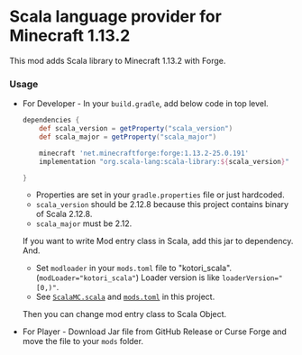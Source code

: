 # Scala language provider for Minecraft 1.13.2

This mod adds Scala library to Minecraft 1.13.2 with Forge.

### Usage

* For Developer - In your `build.gradle`, add below code in top level.

  ```groovy
  dependencies {
      def scala_version = getProperty("scala_version")
      def scala_major = getProperty("scala_major")
  
      minecraft 'net.minecraftforge:forge:1.13.2-25.0.191'
      implementation "org.scala-lang:scala-library:${scala_version}"
  
  }
  ```

  * Properties are set in your `gradle.properties` file or just hardcoded.
  * `scala_version` should be 2.12.8 because this project contains binary of Scala 2.12.8. 
  * `scala_major` must be 2.12.

  If you want to write Mod entry class in Scala, add this jar to dependency.
  And.
  * Set `modloader` in your `mods.toml` file to "kotori_scala". (`modLoader="kotori_scala"`) Loader version is like `loaderVersion="[0,)"`.
  * See [`ScalaMC.scala`](https://github.com/Kotori316/SLP/blob/master/src/main/scala/com/kotori316/scala_lib/ScalaMC.scala) and [`mods.toml`](https://github.com/Kotori316/SLP/blob/master/src/main/resources/META-INF/mods.toml) in this project.
  
  Then you can change mod entry class to Scala Object.

* For Player - Download Jar file from GitHub Release or Curse Forge and move the file to your `mods` folder.